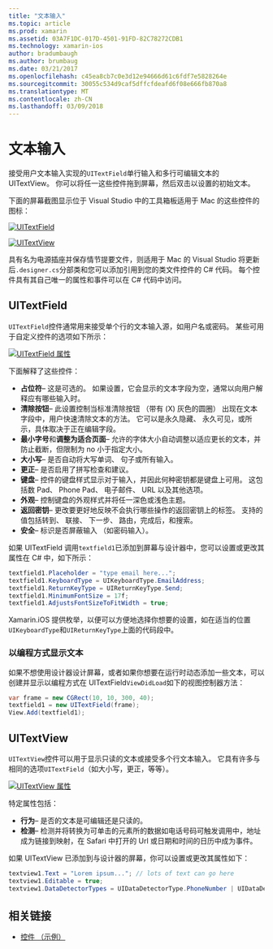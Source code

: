 ```yaml
---
title: "文本输入"
ms.topic: article
ms.prod: xamarin
ms.assetid: 03A7F1DC-017D-4501-91FD-82C78272CDB1
ms.technology: xamarin-ios
author: bradumbaugh
ms.author: brumbaug
ms.date: 03/21/2017
ms.openlocfilehash: c45ea8cb7c0e3d12e94666d61c6fdf7e5828264e
ms.sourcegitcommit: 30055c534d9caf5dffcfdeafd6f08e666fb870a8
ms.translationtype: MT
ms.contentlocale: zh-CN
ms.lasthandoff: 03/09/2018
---
```

# <a name="text-input"></a>文本输入

接受用户文本输入实现的`UITextField`单行输入和多行可编辑文本的 UITextView。 你可以将任一这些控件拖到屏幕，然后双击以设置的初始文本。

下面的屏幕截图显示位于 Visual Studio 中的工具箱板适用于 Mac 的这些控件的图标：

 [![](text-input-images/image11a.png "UITextField")](text-input-images/image11a.png#lightbox)

 [![](text-input-images/image13a.png "UITextView")](text-input-images/image13a.png#lightbox)

具有名为电源插座并保存情节提要文件，则适用于 Mac 的 Visual Studio 将更新后`.designer.cs`分部类和您可以添加引用到您的类文件控件的 C# 代码。 每个控件具有其自己唯一的属性和事件可以在 C# 代码中访问。

 <a name="UITextField" />


## <a name="uitextfield"></a>UITextField

`UITextField`控件通常用来接受单个行的文本输入源，如用户名或密码。 某些可用于自定义控件的选项如下所示：

 [![](text-input-images/image15a.png "UITextField 属性")](text-input-images/image15a.png#lightbox)

下面解释了这些控件：

-  **占位符**– 这是可选的。 如果设置，它会显示的文本字段为空，通常以向用户解释应有哪些输入时。
-  **清除按钮**– 此设置控制当标准清除按钮 （带有 (X) 灰色的圆圈） 出现在文本字段中，用户快速清除文本的方法。 它可以是永久隐藏、 永久可见，或所示，具体取决于正在编辑字段。
-  **最小字号**和**调整为适合页面**– 允许的字体大小自动调整以适应更长的文本，并防止截断，但限制为 no 小于指定大小。
-  **大小写**– 是否自动将大写单词、 句子或所有输入。
-  **更正**– 是否启用了拼写检查和建议。
-  **键盘**– 控件的键盘样式显示对于输入，并因此何种密钥都是键盘上可用。 这包括数 Pad、 Phone Pad、 电子邮件、 URL 以及其他选项。
-  **外观**– 控制键盘的外观样式并将任一深色或浅色主题。
-  **返回密钥**– 更改要更好地反映不会执行哪些操作的返回密钥上的标签。 支持的值包括转到、 联接、 下一步、 路由，完成后，和搜索。
-  **安全**– 标识是否屏蔽输入 （如密码输入）。


如果 UITextField 调用`textfield1`已添加到屏幕与设计器中，您可以设置或更改其属性在 C# 中，如下所示：

```csharp
textfield1.Placeholder = "type email here...";
textfield1.KeyboardType = UIKeyboardType.EmailAddress;
textfield1.ReturnKeyType = UIReturnKeyType.Send;
textfield1.MinimumFontSize = 17f;
textfield1.AdjustsFontSizeToFitWidth = true;
```

Xamarin.iOS 提供枚举，以便可以方便地选择你想要的设置，如在适当的位置`UIKeyboardType`和`UIReturnKeyType`上面的代码段中。

### <a name="display-text-programmatically"></a>以编程方式显示文本

如果不想使用设计器设计屏幕，或者如果你想要在运行时动态添加一些文本，可以创建并显示以编程方式在 UITextField`ViewDidLoad`如下的视图控制器方法：

```csharp
var frame = new CGRect(10, 10, 300, 40);
textfield1 = new UITextField(frame);
View.Add(textfield1);
```

 <a name="UITextView" />


## <a name="uitextview"></a>UITextView

`UITextView`控件可以用于显示只读的文本或接受多个行文本输入。 它具有许多与相同的选项`UITextField`（如大小写，更正，等等）。

 [![](text-input-images/image16a.png "UITextView 属性")](text-input-images/image16a.png#lightbox)

特定属性包括：

-  **行为**– 是否的文本是可编辑还是只读的。
-  **检测**– 检测并将转换为可单击的元素所的数据如电话号码可触发调用中，地址成为链接到映射，在 Safari 中打开的 Url 或日期和时间的日历中成为事件。


如果 UITextView 已添加到与设计器的屏幕，你可以设置或更改其属性如下：

```csharp
textview1.Text = "Lorem ipsum..."; // lots of text can go here
textview1.Editable = true;
textview1.DataDetectorTypes = UIDataDetectorType.PhoneNumber | UIDataDetectorType.Link;
```



## <a name="related-links"></a>相关链接

- [控件 （示例）](https://developer.xamarin.com/samples/Controls/)
